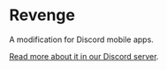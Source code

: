 # Revenge

A modification for Discord mobile apps.

[Read more about it in our Discord server](https://discord.com/invite/ddcQf3s2Uq).
